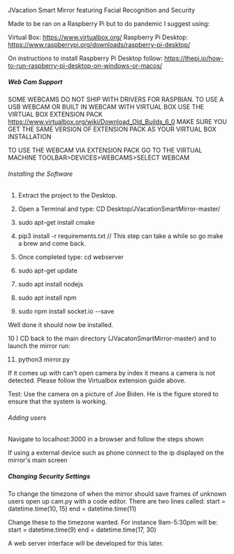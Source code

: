 JVacation Smart Mirror featuring Facial Recognition and Security

Made to be ran on a Raspberry Pi but to do pandemic I suggest using:

Virtual Box: https://www.virtualbox.org/
Raspberry Pi Desktop: https://www.raspberrypi.org/downloads/raspberry-pi-desktop/

On instructions to install Raspberry Pi Desktop follow:
https://thepi.io/how-to-run-raspberry-pi-desktop-on-windows-or-macos/



##### Web Cam Support ######

SOME WEBCAMS DO NOT SHIP WITH DRIVERS FOR RASPBIAN. TO USE A USB WEBCAM OR BUILT IN WEBCAM WITH VIRTUAL BOX USE THE VIRTUAL BOX EXTENSION PACK
https://www.virtualbox.org/wiki/Download_Old_Builds_6_0 MAKE SURE YOU GET THE SAME VERSION OF EXTENSION PACK AS YOUR VIRTUAL BOX INSTALLATION

TO USE THE WEBCAM VIA EXTENSION PACK GO TO THE VIRTUAL MACHINE TOOLBAR>DEVICES>WEBCAMS>SELECT WEBCAM



###### Installing the Software ######

1) Extract the project to the Desktop.

2) Open a Terminal and type: CD Desktop/JVacationSmartMirror-master/

3) sudo apt-get install cmake

4) pip3 install -r requirements.txt // This step can take a while so go make a brew and come back.

5) Once completed type: cd webserver

6) sudo apt-get update

7) sudo apt install nodejs

8) sudo apt install npm

9) sudo npm install socket.io --save

Well done it should now be installed.

10 ) CD back to the main directory (JVacatonSmartMirror-master) and to launch the mirror run:

11) python3 mirror.py

If it comes up with can't open camera by index it means a camera is not detected. Please follow the Virtualbox extension guide above.

Test: Use the camera on a picture of Joe Biden. He is the figure stored to ensure that the system is working.



###### Adding users ######

Navigate to localhost:3000 in a browser and follow the steps shown

If using a external device such as phone connect to the ip displayed on the mirror's main screen



##### Changing Security Settings #####

To change the timezone of when the mirror should save frames of unknown users open up cam.py with a code editor.
There are two lines called:
start = datetime.time(10, 15)
end = datetime.time(11)

Change these to the timezone wanted. For instance 9am-5:30pm will be:
start = datetime.time(9)
end = datetime.time(17, 30)

A web server interface will be developed for this later.
